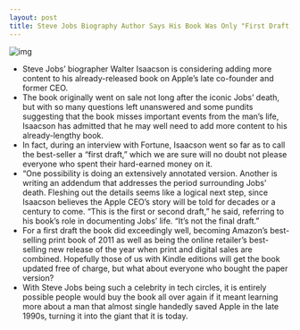 ```yaml
---
layout: post
title: Steve Jobs Biography Author Says His Book Was Only "First Draft," More Content to Come
---
```

![img](http://media.idownloadblog.com/wp-content/uploads/2011/12/steve-jobs.jpg)
* Steve Jobs’ biographer Walter Isaacson is considering adding more content to his already-released book on Apple’s late co-founder and former CEO.
* The book originally went on sale not long after the iconic Jobs’ death, but with so many questions left unanswered and some pundits suggesting that the book misses important events from the man’s life, Isaacson has admitted that he may well need to add more content to his already-lengthy book.
* In fact, during an interview with Fortune, Isaacson went so far as to call the best-seller a “first draft,” which we are sure will no doubt not please everyone who spent their hard-earned money on it.
* “One possibility is doing an extensively annotated version. Another is writing an addendum that addresses the period surrounding Jobs’ death. Fleshing out the details seems like a logical next step, since Isaacson believes the Apple CEO’s story will be told for decades or a century to come. “This is the first or second draft,” he said, referring to his book’s role in documenting Jobs’ life. “It’s not the final draft.”
* For a first draft the book did exceedingly well, becoming Amazon’s best-selling print book of 2011 as well as being the online retailer’s best-selling new release of the year when print and digital sales are combined. Hopefully those of us with Kindle editions will get the book updated free of charge, but what about everyone who bought the paper version?
* With Steve Jobs being such a celebrity in tech circles, it is entirely possible people would buy the book all over again if it meant learning more about a man that almost single handedly saved Apple in the late 1990s, turning it into the giant that it is today.


